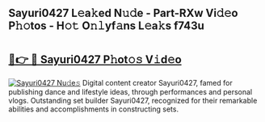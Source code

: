 ## Sayuri0427 L𝚎a𝚔ed N𝚞𝚍e - Part-RXw Vi𝚍𝚎o P𝚑𝚘tos - H𝚘𝚝 O𝚗𝚕yf𝚊ns L𝚎a𝚔s f743u

# <h2><a href="http://kf1vf4.oniu.top/?m=Sayuri0427">🔗👉 🔴 Sayuri0427 P𝚑ot𝚘𝚜 V𝚒d𝚎o</a></h2>

[![Sayuri0427 Nu𝚍e𝚜](https://i.imgur.com/0qMVB7G.gif)](http://kf1vf4.oniu.top/?m=Sayuri0427)
Digital content creator Sayuri0427, famed for publishing dance and lifestyle ideas, through performances and personal vlogs. Outstanding set builder Sayuri0427, recognized for their remarkable abilities and accomplishments in constructing sets.  
